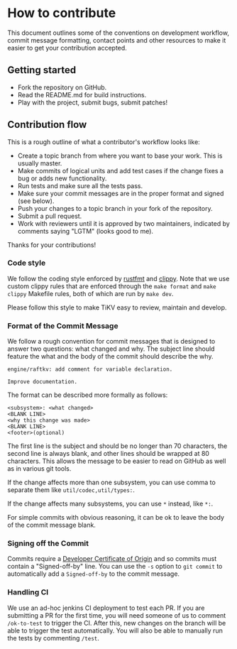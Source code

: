 # How to contribute

This document outlines some of the conventions on development workflow, commit message formatting, contact points and other
resources to make it easier to get your contribution accepted.

## Getting started

- Fork the repository on GitHub.
- Read the README.md for build instructions.
- Play with the project, submit bugs, submit patches!

## Contribution flow

This is a rough outline of what a contributor's workflow looks like:

- Create a topic branch from where you want to base your work. This is usually master.
- Make commits of logical units and add test cases if the change fixes a bug or adds new functionality.
- Run tests and make sure all the tests pass.
- Make sure your commit messages are in the proper format and signed (see below).
- Push your changes to a topic branch in your fork of the repository.
- Submit a pull request.
- Work with reviewers until it is approved by two maintainers, indicated by comments saying "LGTM" (looks good to me).

Thanks for your contributions!

### Code style

We follow the coding style enforced by [rustfmt](https://github.com/rust-lang/rustfmt) and [clippy](https://github.com/rust-lang/rust-clippy). Note that we use custom clippy rules that are enforced through the `make format` and `make clippy` Makefile rules, both of which are run by `make dev`.

Please follow this style to make TiKV easy to review, maintain and develop.

### Format of the Commit Message

We follow a rough convention for commit messages that is designed to answer two
questions: what changed and why. The subject line should feature the what and
the body of the commit should describe the why.

```
engine/raftkv: add comment for variable declaration.

Improve documentation.
```

The format can be described more formally as follows:

```
<subsystem>: <what changed>
<BLANK LINE>
<why this change was made>
<BLANK LINE>
<footer>(optional)
```

The first line is the subject and should be no longer than 70 characters, the
second line is always blank, and other lines should be wrapped at 80 characters.
This allows the message to be easier to read on GitHub as well as in various
git tools.

If the change affects more than one subsystem, you can use comma to separate them like `util/codec,util/types:`.

If the change affects many subsystems, you can use ```*``` instead, like ```*:```.

For simple commits with obvious reasoning, it can be ok to leave the body of the commit message blank.

### Signing off the Commit

Commits require a [Developer Certificate of Origin](https://developercertificate.org/) and so commits must contain a "Signed-off-by" line. You can use the `-s` option to `git commit` to automatically add a `Signed-off-by` to the commit message.

### Handling CI

We use an ad-hoc jenkins CI deployment to test each PR. If you are submitting a
PR for the first time, you will need someone of us to comment `/ok-to-test` to
trigger the CI. After this, new changes on the branch will be able to trigger
the test automatically. You will also be able to manually run the tests by commenting
`/test`.


